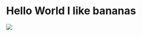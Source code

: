 # Hello World I like bananas

![](https://img.purch.com/h/1000/aHR0cDovL3d3dy5saXZlc2NpZW5jZS5jb20vaW1hZ2VzL2kvMDAwLzA2NS8xNDkvb3JpZ2luYWwvYmFuYW5hcy5qcGc=)
